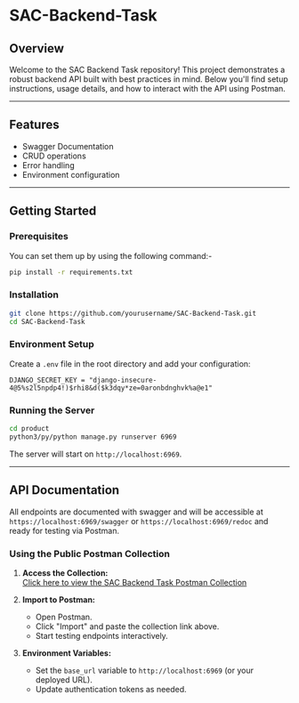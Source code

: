 # SAC-Backend-Task

## Overview

Welcome to the SAC Backend Task repository! This project demonstrates a robust backend API built with best practices in mind. Below you'll find setup instructions, usage details, and how to interact with the API using Postman.

---

## Features

- Swagger Documentation
- CRUD operations
- Error handling
- Environment configuration

---

## Getting Started

### Prerequisites

You can set them up by using the following command:-

```bash
pip install -r requirements.txt
```

### Installation

```bash
git clone https://github.com/yourusername/SAC-Backend-Task.git
cd SAC-Backend-Task
```

### Environment Setup

Create a `.env` file in the root directory and add your configuration:

```env
DJANGO_SECRET_KEY = "django-insecure-4@5%s2l5npdp4!)$rhi8&d($k3dqy*ze=0aronbdnghvk%a@e1"
```

### Running the Server

```bash
cd product
python3/py/python manage.py runserver 6969
```

The server will start on `http://localhost:6969`.

---

## API Documentation

All endpoints are documented with swagger and will be accessible at `https://localhost:6969/swagger` or `https://localhost:6969/redoc` and ready for testing via Postman.

### Using the Public Postman Collection

1. **Access the Collection:**  
    [Click here to view the SAC Backend Task Postman Collection](https://www.postman.com/anshpmk-1856750/workspace/sac-apis)

2. **Import to Postman:**  
    - Open Postman.
    - Click "Import" and paste the collection link above.
    - Start testing endpoints interactively.

3. **Environment Variables:**  
    - Set the `base_url` variable to `http://localhost:6969` (or your deployed URL).
    - Update authentication tokens as needed.

